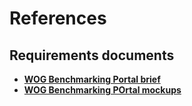 # References

## Requirements documents
- **[WOG Benchmarking Portal brief](./WOG_Benchmarking_Portal_Brief_v1.3.pptx)**
- **[WOG Benchmarking POrtal mockups](./WOG_Benchmarking_Portal_Mockup_v1.3.pptx)**
